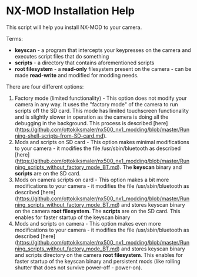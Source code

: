 # NX-MOD Installation Help

This script will help you install NX-MOD to your camera.

Terms: 
  - **keyscan** - a program that intercepts your keypresses on the camera and executes script files that do something
  - **scripts** - a directory that contains aforementioned scripts
  - **root filesystem** - a **read-only** filesystem present on the camera - can be made **read-write** and modified for modding needs.

There are four different options:
  1. Factory mode (limited functionality)
    - This option does not modify your camera in any way. It uses the "factory mode" of the camera to run scripts off the SD card. This mode has limited touchscreen functionality and is slightly slower in operation as the camera is doing all the debugging in the background. This process is described [here] (https://github.com/ottokiksmaler/nx500_nx1_modding/blob/master/Running-shell-scripts-from-SD-card.md).
  2. Mods and scripts on SD card
    - This option makes minimal modifications to your camera - it modifies the file /usr/sbin/bluetooth as described [here] (https://github.com/ottokiksmaler/nx500_nx1_modding/blob/master/Running_scripts_without_factory_mode_BT.md). The **keyscan** binary and **scripts** are on the SD card.
  3. Mods on camera scripts on card
    - This option makes a bit more modifications to your camera - it modifies the file /usr/sbin/bluetooth as described [here] (https://github.com/ottokiksmaler/nx500_nx1_modding/blob/master/Running_scripts_without_factory_mode_BT.md) and stores keyscan binary on the camera **root filesystem**. The **scripts** are on the SD card. This enables for faster startup of the keyscan binary 
  4. Mods and scripts on camera
    - This option makes even more modifications to your camera - it modifies the file /usr/sbin/bluetooth as described [here] (https://github.com/ottokiksmaler/nx500_nx1_modding/blob/master/Running_scripts_without_factory_mode_BT.md) and stores keyscan binary and scripts directory on the camera **root filesystem**. This enables for faster startup of the keyscan binary and persistent mods (like rolling shutter that does not survive power-off - power-on).
  
